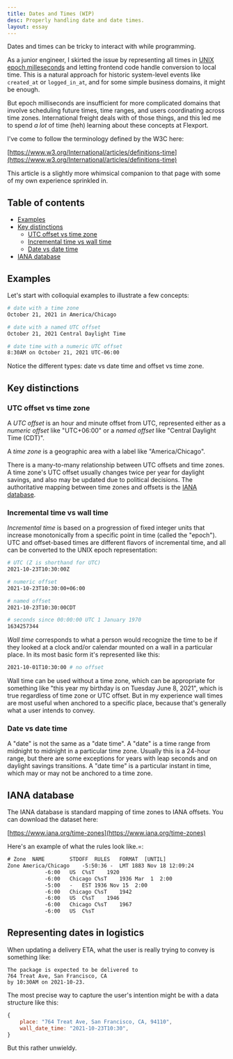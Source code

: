 ```yaml
---
title: Dates and Times (WIP)
desc: Properly handling date and date times.
layout: essay
---
```


Dates and times can be tricky to interact with while programming.

As a junior engineer, I skirted the issue by representing all times in [UNIX epoch milleseconds](https://en.wikipedia.org/wiki/Unix_time) and letting frontend code handle conversion to local time. This is a natural approach for historic system-level events like `created_at` or `logged_in_at`, and for some simple business domains, it might be enough.

But epoch milliseconds are insufficient for more complicated domains that involve scheduling future times, time ranges, and users coordinating across time zones. International freight deals with of those things, and this led me to spend _a lot_ of time (heh) learning about these concepts at Flexport.

I've come to follow the terminology defined by the W3C here:

[https://www.w3.org/International/articles/definitions-time](https://www.w3.org/International/articles/definitions-time)

This article is a slightly more whimsical companion to that page with some of my own experience sprinkled in.

## Table of contents

- [Examples](#examples)
- [Key distinctions](#key-distinctions)
    - [UTC offset vs time zone](#utc-offset-vs-time-zone)
    - [Incremental time vs wall time](#incremental-time-vs-wall-time)
    - [Date vs date time](#date-vs-date-time)
- [IANA database](#iana-database)

<a name="examples"></a>
## Examples

Let's start with colloquial examples to illustrate a few concepts:


```sh
# date with a time zone
October 21, 2021 in America/Chicago

# date with a named UTC offset
October 21, 2021 Central Daylight Time

# date time with a numeric UTC offset
8:30AM on October 21, 2021 UTC-06:00
```

Notice the different types: date vs date time and offset vs time zone.

## Key distinctions

### UTC offset vs time zone

A _UTC offset_ is an hour and minute offset from UTC, represented either as a _numeric offset_ like "UTC+06:00" or a _named offset_ like "Central Daylight Time (CDT)".

A _time zone_ is a geographic area with a label like "America/Chicago".

There is a many-to-many relationship between UTC offsets and time zones. A time zone's UTC offset usually changes twice per year for daylight savings, and also may be updated due to political decisions. The authoritative mapping between time zones and offsets is the [IANA database](#iana-database).

### Incremental time vs wall time

_Incremental time_ is based on a progression of fixed integer units that increase monotonically from a specific point in time (called the "epoch"). UTC and offset-based times are different flavors of incremental time, and all can be converted to the UNIX epoch representation:

```sh
# UTC (Z is shorthand for UTC)
2021-10-23T10:30:00Z

# numeric offset
2021-10-23T10:30:00+06:00 

# named offset
2021-10-23T10:30:00CDT

# seconds since 00:00:00 UTC 1 January 1970
1634257344
```

_Wall time_ corresponds to what a person would recognize the time to be if they looked at a clock and/or calendar mounted on a wall in a particular place. In its most basic form it's represented like this:

```sh
2021-10-01T10:30:00 # no offset
```

Wall time can be used without a time zone, which can be appropriate for something like "this year my birthday is on Tuesday June 8, 2021", which is true regardless of time zone or UTC offset. But in my experience wall times are most useful when anchored to a specific place, because that's generally what a user intends to convey.

### Date vs date time

A "date" is not the same as a "date time". A "date" is a time range from midnight to midnight in a particular time zone. Usually this is a 24-hour range, but there are some exceptions for years with leap seconds and on daylight savings transitions. A "date time" is a particular instant in time, which may or may not be anchored to a time zone.

## IANA database

The IANA database is standard mapping of time zones to IANA offsets. You can download the dataset here: 

[https://www.iana.org/time-zones](https://www.iana.org/time-zones)

Here's an example of what the rules look like.=:

```txt
# Zone	NAME		STDOFF	RULES	FORMAT	[UNTIL]
Zone America/Chicago	-5:50:36 -	LMT	1883 Nov 18 12:09:24
			-6:00	US	C%sT	1920
			-6:00	Chicago	C%sT	1936 Mar  1  2:00
			-5:00	-	EST	1936 Nov 15  2:00
			-6:00	Chicago	C%sT	1942
			-6:00	US	C%sT	1946
			-6:00	Chicago	C%sT	1967
			-6:00	US	C%sT
```

## Representing dates in logistics

When updating a delivery ETA, what the user is really trying to convey is something like:

```
The package is expected to be delivered to
764 Treat Ave, San Francisco, CA
by 10:30AM on 2021-10-23.
```

The most precise way to capture the user's intention might be with a data structure like this:

```js
{
    place: "764 Treat Ave, San Francisco, CA, 94110",
    wall_date_time: "2021-10-23T10:30",
}
```

But this rather unwieldy. 

<!-- ## Common sources of confusion

### ISO8601 strings

encode offset, not timezone
do not disambiguate midnight date time vs date

### JavaScript “Date” object
The object represents a “date time” but it’s called a “Date”. Local date times in the browser

### Past vs future type equivalence

## Best practices

I’ve seen many bugs stem from ambiguous representations of date and date time values.

Gotchas:

Is it “timezone” as one word or “time zone” as two words? -->
